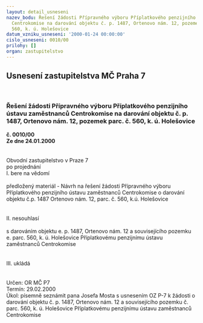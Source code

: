 ```yaml
---
layout: detail_usneseni
nazev_bodu: Řešení žádosti Přípravného výboru Příplatkového penzijního ústavu zaměstnanců
  Centrokomise na darování objektu č. p. 1487, Ortenovo nám. 12, pozemek parc. č.
  560, k. ú. Holešovice
datum_vzniku_usneseni: '2000-01-24 00:00:00'
cislo_usneseni: 0010/00
prilohy: []
organ: zastupitelstvo
---
```

<div id="ucUsn_pList" class="usn">
	<span><h2>Usnesení zastupitelstva MČ Praha 7 </h2>
<br></span><div class="standBody">
<span><h3>Řešení žádosti Přípravného výboru Příplatkového penzijního ústavu zaměstnanců Centrokomise na darování objektu č. p. 1487, Ortenovo nám. 12, pozemek parc. č. 560, k. ú. Holešovice</h3></span><div class="center">
		<strong>č. 0010/00</strong><br>
	</div>
<div class="center">
		<strong>Ze dne 24.01.2000</strong><br><br>
	</div>
<br>Obvodní zastupitelstvo v Praze 7<br>po projednání<br>I.	bere na vědomí<br><br> předložený materiál - Návrh na řešení žádosti Přípravného výboru Příplatkového penzijního ústavu zaměstnanců Centrokomise o darování objektu č.p. 1487 Ortenovo nám. 12, parc. č. 560, k.ú. Holešovice<br><br><br>II.	nesouhlasí<br><br>s darováním objektu e. p. 1487, Ortenovo nám. 12 a souvisejícího pozemku e. parc. 560, k. ú. Holešovice Příplatkovému penzijnímu ústavu zaměstnanců Centrokomise<br><br><br>III.	ukládá <br><br>	<br> Určen:	     	OR MČ P7<br>Termín: 29.02.2000<br>Úkol:	písemně seznámit pana Josefa Mosta s usnesením OZ P-7 k žádosti o darování objektu č. p. 1487, Ortenovo nám. 12 a souvisejícího pozemku č. parc. 560, k. ú. Holešovice  Příplatkovému penzijnímu ústavu zaměstnanců Centrokomise<br>
</div>
</div>